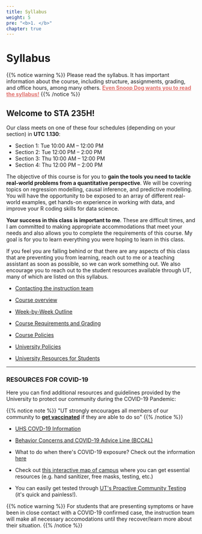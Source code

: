 ```yaml
---
title: Syllabus
weight: 5
pre: "<b>1. </b>"
chapter: true
---
```


# Syllabus

{{% notice warning %}}
Please read the syllabus. It has important information about the course, including structure, assignments, grading, and office hours, among many others. <b><a href="https://www.cameo.com/v/5f2b392a0299b100202e624a?utm_campaign=video_share_to_copy" style="color: #e0706c">Even Snoop Dog wants you to read the syllabus!</a></b>
{{% /notice %}}


## Welcome to STA 235H!

Our class meets on one of these four schedules (depending on your section) in **UTC 1.130**: 

- Section 1: Tue 10:00 AM – 12:00 PM
- Section 2: Tue 12:00 PM – 2:00 PM
- Section 3: Thu 10:00 AM – 12:00 PM
- Section 4: Thu 12:00 PM – 2:00 PM

The objective of this course is for you to **gain the tools you need to tackle real-world problems from a quantitative perspective**. We will be covering topics on regression modelling, causal inference, and predictive modelling. You will have the opportunity to be exposed to an array of different real-world examples, get hands-on experience in working with data, and improve your R coding skills for data science. 

**Your success in this class is important to me**. These are difficult times, and I am committed to making appropriate accommodations that meet your needs and also allows you to complete the requirements of this course. My goal is for you to learn everything you were hoping to learn in this class.

If you feel you are falling behind or that there are any aspects of this class that are preventing you from learning, reach out to me or a teaching assistant as soon as possible, so we can work something out. We also encourage you to reach out to the student resources available through UT, many of which are listed on this syllabus.


- [Contacting the instruction team](https://sta235.netlify.app/syllabus/contact)

- [Course overview](https://sta235.netlify.app/syllabus/overview)

- [Week-by-Week Outline](https://sta235.netlify.app/syllabus/outline)

- [Course Requirements and Grading](https://sta235.netlify.app/syllabus/grading)

- [Course Policies](https://sta235.netlify.app/syllabus/course_policies)

- [University Policies](https://sta235.netlify.app/syllabus/university_policies)

- [University Resources for Students](https://sta235.netlify.app/syllabus/resources)


---

### **RESOURCES FOR COVID-19**

Here you can find additional resources and guidelines provided by the University to protect our community during the COVID-19 Pandemic:

{{% notice note %}}
"UT strongly encourages all members of our community to **[get vaccinated](https://t.e2ma.net/click/7zhfmf/nwp3gbo/3w0c1bb)** if they are able to do so"
{{% /notice %}}

- [UHS COVD-19 Information](https://healthyhorns.utexas.edu/coronavirus.html)

- [Behavior Concerns and COVID-19 Advice Line (BCCAL)](https://safety.utexas.edu/behavior-concerns-advice-line)

- What to do when there's COVID-19 exposure? Check out the information [here](https://healthyhorns.utexas.edu/coronavirus_exposure_action_chart.html)

- Check out [this interactive map of campus](https://trecs.maps.arcgis.com/apps/webappviewer/index.html?id=ea2c74553a09450ebaa4e0093a1d3ef2) where you can get essential resources (e.g. hand sanitizer, free masks, testing, etc.)

- You can easily get tested through [UT's Proactive Community Testing](https://www.healthyhorns.utexas.edu/coronavirus_proactive_testing.html) (it's quick and painless!).

{{% notice warning %}}
For students that are presenting symptoms or have been in close contact with a COVID-19 confirmed case, the instruction team will make all necessary accomodations until they recover/learn more about their situation.
{{% /notice %}}